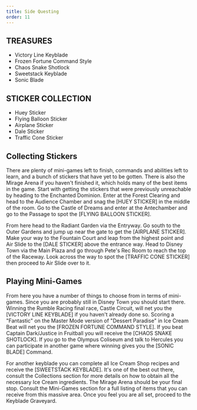 ```yaml
---
title: Side Questing
order: 11
---
```



##         TREASURES ##

*  Victory Line Keyblade
*  Frozen Fortune Command Style
*  Chaos Snake Shotlock
*  Sweetstack Keyblade
*  Sonic Blade

##         STICKER COLLECTION ##

*  Huey Sticker
*  Flying Balloon Sticker
*  Airplane Sticker
*  Dale Sticker
*  Traffic Cone Sticker


## Collecting Stickers ##

There are plenty of mini-games left to finish, commands and abilities left to
learn, and a bunch of stickers that have yet to be gotten. There is also the
Mirage Arena if you haven't finished it, which holds many of the best items in
the game. Start with getting the stickers that were previously unreachable by
heading to the Enchanted Dominion. Enter at the Forest Clearing and head to the
Audience Chamber and snag the [HUEY STICKER] in the middle of the room. Go to
the Castle of Dreams and enter at the Antechamber and go to the Passage to spot
the [FLYING BALLOON STICKER].

From here head to the Radiant Garden via the Entryway. Go south to the Outer
Gardens and jump up near the gate to get the [AIRPLANE STICKER]. Make your way
to the Fountain Court and leap from the highest point and Air Slide to the [DALE
STICKER] above the entrance way. Head to Disney Town via the Main Plaza and go
through Pete's Rec Room to reach the top of the Raceway. Look across the way to
spot the [TRAFFIC CONE STICKER] then proceed to Air Slide over to it.

## Playing Mini-Games ##

From here you have a number of things to choose from in terms of mini-games.
Since you are probably still in Disney Town you should start there. Winning the
Rumble Racing final race, Castle Circuit, will net you the [VICTORY LINE
KEYBLADE] if you haven't already done so. Scoring a "Fantastic" on the Master
Mode version of "Dessert Paradise" in Ice Cream Beat will net you the [FROZEN
FORTUNE COMMAND STYLE]. If you beat Captain Dark/Justice in Fruitball you will
receive the [CHAOS SNAKE SHOTLOCK]. If you go to the Olympus Coliseum and talk
to Hercules you can participate in another game where winning gives you the
[SONIC BLADE] Command.

For another keyblade you can complete all Ice Cream Shop recipes and receive
the [SWEETSTACK KEYBLADE]. It's one of the best out there, consult the
Collections section for more details on how to obtain all the necessary Ice
Cream ingredients. The Mirage Arena should be your final stop. Consult the
Mini-Games section for a full listing of items that you can receive from this
massive area. Once you feel you are all set, proceed to the Keyblade Graveyard.


